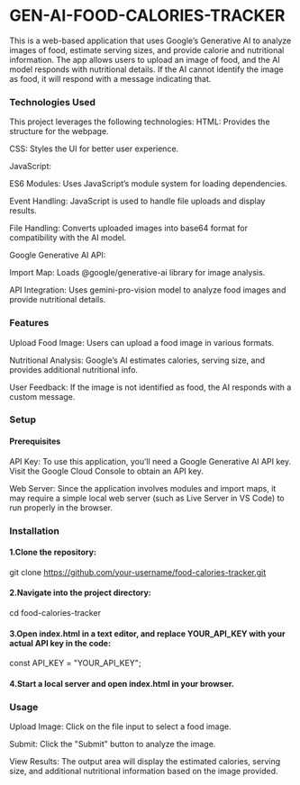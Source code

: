 # GEN-AI-FOOD-CALORIES-TRACKER

This is a web-based application that uses Google’s Generative AI to analyze images of food, estimate serving sizes, and provide calorie and nutritional information. The app allows users to upload an image of food, and the AI model responds with nutritional details. If the AI cannot identify the image as food, it will respond with a message indicating that.

### Technologies Used
This project leverages the following technologies:
HTML: Provides the structure for the webpage.

CSS: Styles the UI for better user experience.

JavaScript:

ES6 Modules: Uses JavaScript’s module system for loading dependencies.

Event Handling: JavaScript is used to handle file uploads and display results.

File Handling: Converts uploaded images into base64 format for compatibility with the AI model.

Google Generative AI API:

Import Map: Loads @google/generative-ai library for image analysis.

API Integration: Uses gemini-pro-vision model to analyze food images and provide nutritional details.

### Features
Upload Food Image: Users can upload a food image in various formats.

Nutritional Analysis: Google’s AI estimates calories, serving size, and provides additional nutritional info.

User Feedback: If the image is not identified as food, the AI responds with a custom message.

### Setup

#### Prerequisites
API Key: To use this application, you’ll need a Google Generative AI API key. Visit the Google Cloud Console to obtain an API key.

Web Server: Since the application involves modules and import maps, it may require a simple local web server (such as Live Server in VS Code) to run properly in the browser.

### Installation
#### 1.Clone the repository:

git clone https://github.com/your-username/food-calories-tracker.git

#### 2.Navigate into the project directory:
cd food-calories-tracker

#### 3.Open index.html in a text editor, and replace YOUR_API_KEY with your actual API key in the code:

const API_KEY = "YOUR_API_KEY";

#### 4.Start a local server and open index.html in your browser.

### Usage
Upload Image: Click on the file input to select a food image.

Submit: Click the "Submit" button to analyze the image.

View Results: The output area will display the estimated calories, serving size, and additional nutritional information based on the image provided.

